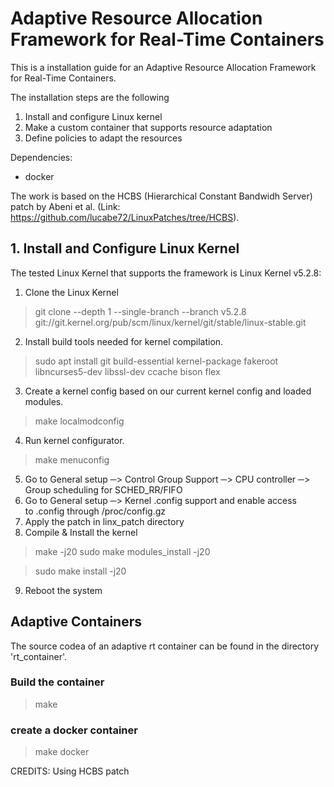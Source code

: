 # Adaptive Resource Allocation Framework for Real-Time Containers

This is a installation guide for an Adaptive Resource Allocation Framework for Real-Time Containers.

The installation steps are the following
1. Install and configure Linux kernel
2. Make a custom container that supports resource adaptation
3. Define policies to adapt the resources

Dependencies:
- docker

The work is based on the HCBS (Hierarchical Constant Bandwidh Server) patch by Abeni et al. (Link: https://github.com/lucabe72/LinuxPatches/tree/HCBS).   



## 1. Install and Configure Linux Kernel 
The tested Linux Kernel that supports the framework is Linux Kernel v5.2.8:

1. Clone the Linux Kernel 
> git clone --depth 1 --single-branch --branch v5.2.8 git://git.kernel.org/pub/scm/linux/kernel/git/stable/linux-stable.git
2. Install build tools needed for kernel compilation. 
> sudo apt install git build-essential kernel-package fakeroot libncurses5-dev libssl-dev ccache bison flex
3. Create a kernel config based on our current kernel config and loaded modules.
> make localmodconfig
4. Run kernel configurator.
> make menuconfig
5. Go to General setup ─> Control Group Support ─> CPU controller ─> Group scheduling for SCHED_RR/FIFO
6. Go to General setup ─> Kernel .config support and enable access to .config through /proc/config.gz
7. Apply the patch in linx_patch directory 
8. Compile & Install the kernel
> make -j20
> sudo make modules_install -j20
 
> sudo make install -j20
9. Reboot the system


## Adaptive Containers
The source codea of an adaptive rt container can be found in the directory  'rt_container'. 

### Build the container
> make
 
### create a docker container
> make docker
>



CREDITS:
Using HCBS patch 
